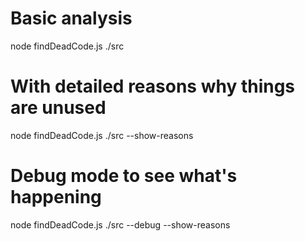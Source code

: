 # Basic analysis
node findDeadCode.js ./src

# With detailed reasons why things are unused
node findDeadCode.js ./src --show-reasons

# Debug mode to see what's happening
node findDeadCode.js ./src --debug --show-reasons
